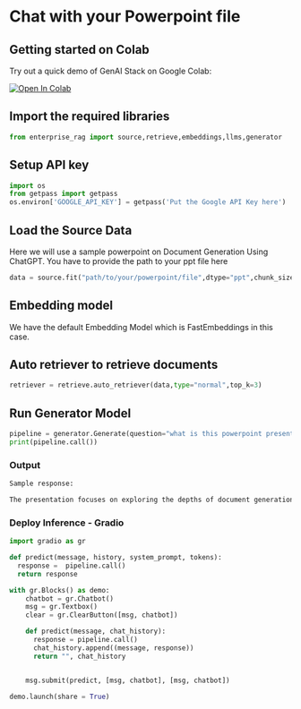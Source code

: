 # Chat with your Powerpoint file

## Getting started on Colab

Try out a quick demo of GenAI Stack on Google Colab:

[![Open In Colab](https://colab.research.google.com/assets/colab-badge.svg)](https://colab.research.google.com/drive/1dJZF5113e5XQsm6GxuW3ShYCBZcUs3-_?usp=sharing)

## Import the required libraries

```python
from enterprise_rag import source,retrieve,embeddings,llms,generator
```

## Setup API key

```python
import os
from getpass import getpass
os.environ['GOOGLE_API_KEY'] = getpass('Put the Google API Key here')
```

## Load the Source Data

Here we will use a sample powerpoint on Document Generation Using ChatGPT. You have to provide the path to your ppt file here 

```python
data = source.fit("path/to/your/powerpoint/file",dtype="ppt",chunk_size=512,chunk_overlap=51)
```

## Embedding model

We have the default Embedding Model which is FastEmbeddings in this case.

## Auto retriever to retrieve documents

```python
retriever = retrieve.auto_retriever(data,type="normal",top_k=3)
```

## Run Generator Model

```python
pipeline = generator.Generate(question="what is this powerpoint presentation about?",retriever=retriever)
print(pipeline.call())
```

### Output

```bash
Sample response:

The presentation focuses on exploring the depths of document generation using GPT-3.5. It entails a detailed walkthrough of the methodologies employed, shedding light on the current state, and presenting avenues for future advancements.
```

### Deploy Inference - Gradio
```python
import gradio as gr

def predict(message, history, system_prompt, tokens):
  response =  pipeline.call()
  return response

with gr.Blocks() as demo:
    chatbot = gr.Chatbot()
    msg = gr.Textbox()
    clear = gr.ClearButton([msg, chatbot])

    def predict(message, chat_history):
      response = pipeline.call()
      chat_history.append((message, response))
      return "", chat_history


    msg.submit(predict, [msg, chatbot], [msg, chatbot])

demo.launch(share = True)
```